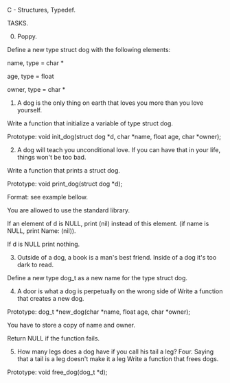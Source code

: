 C - Structures, Typedef.

TASKS.

0. Poppy.

Define a new type struct dog with the following elements:

name, type = char *

age, type = float

owner, type = char *

1. A dog is the only thing on earth that loves you more than you love yourself.

Write a function that initialize a variable of type struct dog.

Prototype: void init_dog(struct dog *d, char *name, float age, char *owner);

2. A dog will teach you unconditional love. If you can have that in your life, things won't be too bad.

Write a function that prints a struct dog.

Prototype: void print_dog(struct dog *d);

Format: see example bellow.

You are allowed to use the standard library.

If an element of d is NULL, print (nil) instead of this element. (if name is NULL, print Name: (nil)).

If d is NULL print nothing.

3. Outside of a dog, a book is a man's best friend. Inside of a dog it's too dark to read.

Define a new type dog_t as a new name for the type struct dog.

4. A door is what a dog is perpetually on the wrong side of
Write a function that creates a new dog.

Prototype: dog_t *new_dog(char *name, float age, char *owner);

You have to store a copy of name and owner.

Return NULL if the function fails.

5. How many legs does a dog have if you call his tail a leg? Four. Saying that a tail is a leg doesn't make it a leg
Write a function that frees dogs.

Prototype: void free_dog(dog_t *d);
